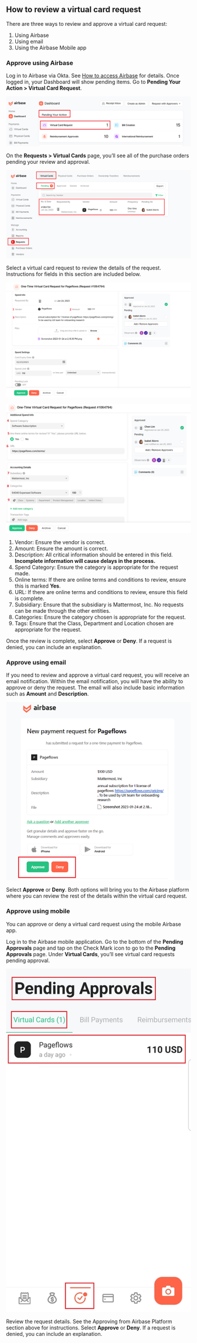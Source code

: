 ## How to review a virtual card request

There are three ways to review and approve a virtual card request:

1. Using Airbase
2. Using email
3. Using the Airbase Mobile app

### Approve using Airbase

Log in to Airbase via Okta. See [How to access Airbase](linkURL) for details.
Once logged in, your Dashboard will show pending items. Go to **Pending Your Action > Virtual Card Request**. 

![Example of how to access pending virtual card requests in Airbase.](/.gitbook/assets/Airbase-pending-virtual-card-requests.png "Example of how to access pending virtual card requests in Airbase")

On the **Requests > Virtual Cards** page, you’ll see all of the purchase orders pending your review and approval.

![Example of how to see all pending virtual card requests in Airbase.](/.gitbook/assets/Airbase-pending-virtual-card-request-summary.png "Example of how to see all pending virtual card requests in Airbase")

Select a virtual card request to review the details of the request. Instructions for fields in this section are included below.

![Example of the details available for a one-time virtual card request in Airbase.](/.gitbook/assets/Airbase-one-time-virtual-card-request-details.png "Example of the details available for a one-time virtual card request in Airbase")

![Example of more details available for a one-time virtual card request in Airbase.](/.gitbook/assets/Airbase-one-time-virtual-card-request-additional-spend.png "Example of more details available for a one-time virtual card request in Airbase")

1. Vendor: Ensure the vendor is correct.
2. Amount: Ensure the amount is correct.
3. Description: All critical information should be entered in this field. **Incomplete information will cause delays in the process.**
4. Spend Category: Ensure the category is appropriate for the request made.
5. Online terms: If there are online terms and conditions to review, ensure this is marked **Yes**.
6. URL: If there are online terms and conditions to review, ensure this field is complete.
7. Subsidiary: Ensure that the subsidiary is Mattermost, Inc. No requests can be made through the other entities.
8. Categories: Ensure the category chosen is appropriate for the request.
9. Tags: Ensure that the Class, Department and Location chosen are appropriate for the request.

Once the review is complete, select **Approve** or **Deny**. If a request is denied, you can include an explanation.

### Approve using email

If you need to review and approve a virtual card request, you will receive an email notification. Within the email notification, you will have the ability to approve or deny the request. The email will also include basic information such as **Amount** and **Description**.

![Example of a one-time virtual card request sent by Airbase via email.](/.gitbook/assets/Airbase-one-time-virtual-card-request-email.png "Example of a one-time virtual card request sent by Airbase via email")

Select **Approve** or **Deny**. Both options will bring you to the Airbase platform where you can review the rest of the details within the virtual card request. 

### Approve using mobile

You can approve or deny a virtual card request using the mobile Airbase app.

Log in to the Airbase mobile application.
Go to the bottom of the **Pending Approvals** page and tap on the Check Mark icon to go to the **Pending Approvals** page. 
Under **Virtual Cards**, you’ll see virtual card requests pending approval.

![Example of how to access the virtual card requests pending review and approval in the Airbase mobile app.](/.gitbook/assets/Airbase-pending-approvals-mobile.jpg "Example of how to access the virtual card requests pending review and approval in the Airbase mobile app")

Review the request details. See the Approving from Airbase Platform section above for instructions.
Select **Approve** or **Deny**. If a request is denied, you can include an explanation.



